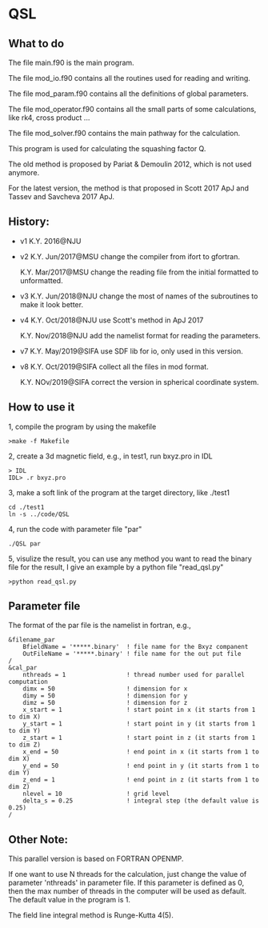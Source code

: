 # QSL
## What to do
The file main.f90 is the main program.

The file mod_io.f90 contains all the routines used for reading and writing.

The file mod_param.f90 contains all the definitions of global parameters.

The file mod_operator.f90 contains all the small parts of some calculations, like rk4, cross product ...

The file mod_solver.f90 contains the main pathway for the calculation.

This program is used for calculating the squashing factor Q.

The old method is proposed by Pariat & Demoulin 2012, which is not used anymore.

For the latest version, the method is that proposed in Scott 2017 ApJ and Tassev and Savcheva 2017 ApJ.

## History:
- v1 K.Y. 2016@NJU

- v2 K.Y. Jun/2017@MSU change the compiler from ifort to gfortran.

   K.Y. Mar/2017@MSU change the reading file from the initial formatted to unformatted.
   
- v3 K.Y. Jun/2018@NJU change the most of names of the subroutines to make it look better.

- v4 K.Y. Oct/2018@NJU use Scott's method in ApJ 2017

   K.Y. Nov/2018@NJU add the namelist format for reading the parameters.
   
- v7 K.Y. May/2019@SIFA use SDF lib for io, only used in this version.

- v8 K.Y. Oct/2019@SIFA collect all the files in mod format.

   K.Y. NOv/2019@SIFA correct the version in spherical coordinate system.

## How to use it
1, compile the program by using the makefile
```
>make -f Makefile
```

2, create a 3d magnetic field, e.g., in test1, run bxyz.pro in IDL
```
> IDL
IDL> .r bxyz.pro
```

3, make a soft link of the program at the target directory, like ./test1
```
cd ./test1
ln -s ../code/QSL
```

4, run the code with parameter file "par"
```
./QSL par
```

5, visulize the result, you can use any method you want to read the binary file for the result, I give an example by a python file "read_qsl.py"
```
>python read_qsl.py
```

## Parameter file
The format of the par file is the namelist in fortran, e.g.,

```
&filename_par
	BfieldName = '*****.binary'  ! file name for the Bxyz companent 
	OutFileName = '*****.binary' ! file name for the out put file
/
&cal_par
	nthreads = 1                 ! thread number used for parallel computation
	dimx = 50                    ! dimension for x
	dimy = 50                    ! dimension for y
	dimz = 50                    ! dimension for z
	x_start = 1                  ! start point in x (it starts from 1 to dim X)
	y_start = 1                  ! start point in y (it starts from 1 to dim Y)
	z_start = 1                  ! start point in z (it starts from 1 to dim Z)
	x_end = 50                   ! end point in x (it starts from 1 to dim X)
	y_end = 50                   ! end point in y (it starts from 1 to dim Y)
	z_end = 1                    ! end point in z (it starts from 1 to dim Z)
	nlevel = 10                  ! grid level
	delta_s = 0.25               ! integral step (the default value is 0.25)
/
```

## Other Note:
This parallel version is based on FORTRAN OPENMP.

If one want to use N threads for the calculation, just change the value of parameter 'nthreads' in parameter file. If this parameter is defined as 0, then the max number of threads in the computer will be used as default. The default value in the program is 1.

The field line integral method is Runge-Kutta 4(5).
